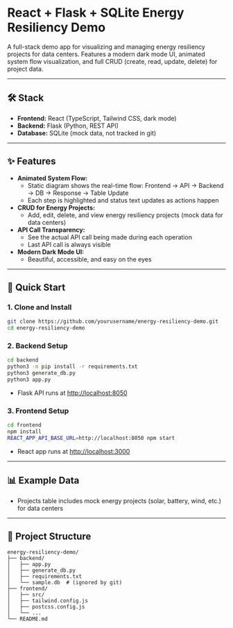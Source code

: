 # React + Flask + SQLite Energy Resiliency Demo

A full-stack demo app for visualizing and managing energy resiliency projects for data centers. Features a modern dark mode UI, animated system flow visualization, and full CRUD (create, read, update, delete) for project data.

---

## 🛠️ Stack
- **Frontend:** React (TypeScript, Tailwind CSS, dark mode)
- **Backend:** Flask (Python, REST API)
- **Database:** SQLite (mock data, not tracked in git)

---

## ✨ Features
- **Animated System Flow:**
  - Static diagram shows the real-time flow: Frontend → API → Backend → DB → Response → Table Update
  - Each step is highlighted and status text updates as actions happen
- **CRUD for Energy Projects:**
  - Add, edit, delete, and view energy resiliency projects (mock data for data centers)
- **API Call Transparency:**
  - See the actual API call being made during each operation
  - Last API call is always visible
- **Modern Dark Mode UI:**
  - Beautiful, accessible, and easy on the eyes

---

## 🚀 Quick Start

### 1. Clone and Install
```sh
git clone https://github.com/yourusername/energy-resiliency-demo.git
cd energy-resiliency-demo
```

### 2. Backend Setup
```sh
cd backend
python3 -m pip install -r requirements.txt
python3 generate_db.py
python3 app.py
```
- Flask API runs at [http://localhost:8050](http://localhost:8050)

### 3. Frontend Setup
```sh
cd frontend
npm install
REACT_APP_API_BASE_URL=http://localhost:8050 npm start
```
- React app runs at [http://localhost:3000](http://localhost:3000)

---

## 📊 Example Data
- Projects table includes mock energy projects (solar, battery, wind, etc.) for data centers

---

## 📁 Project Structure
```
energy-resiliency-demo/
├── backend/
│   ├── app.py
│   ├── generate_db.py
│   ├── requirements.txt
│   └── sample.db  # (ignored by git)
├── frontend/
│   ├── src/
│   ├── tailwind.config.js
│   ├── postcss.config.js
│   └── ...
└── README.md
```